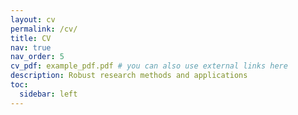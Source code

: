 ```yaml
---
layout: cv
permalink: /cv/
title: CV
nav: true
nav_order: 5
cv_pdf: example_pdf.pdf # you can also use external links here
description: Robust research methods and applications
toc:
  sidebar: left
---
```

